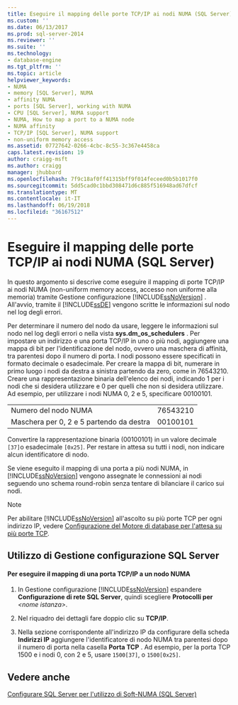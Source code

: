 ```yaml
---
title: Eseguire il mapping delle porte TCP/IP ai nodi NUMA (SQL Server) | Microsoft Docs
ms.custom: ''
ms.date: 06/13/2017
ms.prod: sql-server-2014
ms.reviewer: ''
ms.suite: ''
ms.technology:
- database-engine
ms.tgt_pltfrm: ''
ms.topic: article
helpviewer_keywords:
- NUMA
- memory [SQL Server], NUMA
- affinity NUMA
- ports [SQL Server], working with NUMA
- CPU [SQL Server], NUMA support
- NUMA, How to map a port to a NUMA node
- NUMA affinity
- TCP/IP [SQL Server], NUMA support
- non-uniform memory access
ms.assetid: 07727642-0266-4cbc-8c55-3c367e4458ca
caps.latest.revision: 19
author: craigg-msft
ms.author: craigg
manager: jhubbard
ms.openlocfilehash: 7f9c18af0ff41315bff9f014feceed0b5b1017f0
ms.sourcegitcommit: 5dd5cad0c1bbd308471d6c885f516948ad67dfcf
ms.translationtype: MT
ms.contentlocale: it-IT
ms.lasthandoff: 06/19/2018
ms.locfileid: "36167512"
---
```

# <a name="map-tcp-ip-ports-to-numa-nodes-sql-server"></a>Eseguire il mapping delle porte TCP/IP ai nodi NUMA (SQL Server)
  In questo argomento si descrive come eseguire il mapping di porte TCP/IP ai nodi NUMA (non-uniform memory access, accesso non uniforme alla memoria) tramite Gestione configurazione [!INCLUDE[ssNoVersion](../../includes/ssnoversion-md.md)] . All'avvio, tramite il [!INCLUDE[ssDE](../../includes/ssde-md.md)] vengono scritte le informazioni sul nodo nel log degli errori.  
  
 Per determinare il numero del nodo da usare, leggere le informazioni sul nodo nel log degli errori o nella vista **sys.dm_os_schedulers** . Per impostare un indirizzo e una porta TCP/IP in uno o più nodi, aggiungere una mappa di bit per l'identificazione del nodo, ovvero una maschera di affinità, tra parentesi dopo il numero di porta. I nodi possono essere specificati in formato decimale o esadecimale. Per creare la mappa di bit, numerare in primo luogo i nodi da destra a sinistra partendo da zero, come in 76543210. Creare una rappresentazione binaria dell'elenco dei nodi, indicando 1 per i nodi che si desidera utilizzare e 0 per quelli che non si desidera utilizzare. Ad esempio, per utilizzare i nodi NUMA 0, 2 e 5, specificare 00100101.  
  
|||  
|-|-|  
|Numero del nodo NUMA|76543210|  
|Maschera per 0, 2 e 5 partendo da destra|00100101|  
  
 Convertire la rappresentazione binaria (00100101) in un valore decimale `[37]`o esadecimale `[0x25]`. Per restare in attesa su tutti i nodi, non indicare alcun identificatore di nodo.  
  
 Se viene eseguito il mapping di una porta a più nodi NUMA, in [!INCLUDE[ssNoVersion](../../includes/ssnoversion-md.md)] vengono assegnate le connessioni ai nodi seguendo uno schema round-robin senza tentare di bilanciare il carico sui nodi.  
  
> [!NOTE]  
>  Per abilitare [!INCLUDE[ssNoVersion](../../includes/ssnoversion-md.md)] all'ascolto su più porte TCP per ogni indirizzo IP, vedere [Configurazione del Motore di database per l'attesa su più porte TCP](configure-the-database-engine-to-listen-on-multiple-tcp-ports.md).  
  
##  <a name="SSMSProcedure"></a> Utilizzo di Gestione configurazione SQL Server  
  
#### <a name="to-map-a-tcpip-port-to-a-numa-node"></a>Per eseguire il mapping di una porta TCP/IP a un nodo NUMA  
  
1.  In Gestione configurazione [!INCLUDE[ssNoVersion](../../includes/ssnoversion-md.md)] espandere **Configurazione di rete SQL Server**, quindi scegliere **Protocolli per** *\<nome istanza>*.  
  
2.  Nel riquadro dei dettagli fare doppio clic su **TCP/IP**.  
  
3.  Nella sezione corrispondente all'indirizzo IP da configurare della scheda **Indirizzi IP** aggiungere l'identificatore di nodo NUMA tra parentesi dopo il numero di porta nella casella **Porta TCP** . Ad esempio, per la porta TCP 1500 e i nodi 0, con 2 e 5, usare `1500[37]`, o `1500[0x25]`.  
  
## <a name="see-also"></a>Vedere anche  
 [Configurare SQL Server per l'utilizzo di Soft-NUMA &#40;SQL Server&#41;](soft-numa-sql-server.md)  
  
  